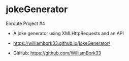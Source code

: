 # jokeGenerator

Enroute Project #4

- A joke generator using XMLHttpRequests and an API

- https://williambork33.github.io/jokeGenerator/

- GitHub: https://github.com/WilliamBork33
